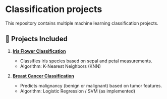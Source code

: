 # Classification projects
This repository contains multiple machine learning classification projects.
## 📂 **Projects Included**

1. **[Iris Flower Classification](./iris-flower-classification)**
   - Classifies iris species based on sepal and petal measurements.
   - Algorithm: K-Nearest Neighbors (KNN)

2. **[Breast Cancer Classification](./breast-cancer-classification)**
   - Predicts malignancy (benign or malignant) based on tumor features.
   - Algorithm: Logistic Regression / SVM (as implemented)
